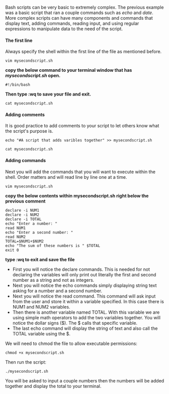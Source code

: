 Bash scripts can be very basic to extremely complex. The previous example was a basic script that ran a couple commands such as *echo* and *date*. More complex scripts can have many components and commands that display text, adding commands, reading input, and using regular expressions to manipulate data to the need of the script. 

#### The first line

Always specify the shell within the first line of the file as mentioned before.

```execute
vim mysecondscript.sh
```

**copy the below command to your terminal window that has *mysecondscript.sh* open.**

```copy
#!/bin/bash
```
**Then type :wq to save your file and exit.**

```execute
cat mysecondscript.sh
```

#### Adding comments

It is good practice to add comments to your script to let others know what the script's purpose is.

```execute
echo "#A script that adds varibles together" >> mysecondscript.sh
```

```execute
cat mysecondscript.sh
```

#### Adding commands

Next you will add the commands that you will want to execute within the shell. Order matters and will read line by line one at a time. 

```execute
vim mysecondscript.sh
```

**copy the below contents within mysecondscript.sh right below the previous comment**

```copy
declare -i NUM1
declare -i NUM2
declare -i TOTAL
echo "Enter a number: "
read NUM1
echo "Enter a second number: "
read NUM2
TOTAL=$NUM1+$NUM2
echo "The sum of these numbers is " $TOTAL
exit 0
```

**type :wq to exit and save the file**

- First you will notice the declare commands. This is needed for not declaring the variables will only print out literally the first and second number as a string and not as integers. 
- Next you will notice the echo commands simply displaying string text asking for a number and a second number.
- Next you will notice the read command. This command will ask input from the user and store it within a variable specified. In this case there is NUM1 and NUM2 variables. 
- Then there is another variable named TOTAL. With this variable we are using simple math operators to add the two variables together. You will notice the dollar signs ($). The $ calls that specific variable.
- The last echo command will display the string of text and also call the TOTAL variable using the $. 

We will need to chmod the file to allow executable permissions:

```execute
chmod +x mysecondscript.sh
```

Then run the script:

```execute
./mysecondscript.sh
```

You will be asked to input a couple numbers then the numbers will be added together and display the total to your terminal. 